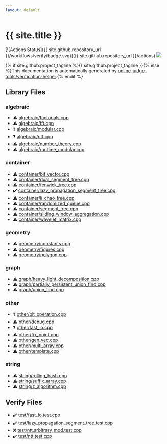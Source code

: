 ```yaml
---
layout: default
---
```


<!-- mathjax config similar to math.stackexchange -->
<script type="text/javascript" async
  src="https://cdnjs.cloudflare.com/ajax/libs/mathjax/2.7.5/MathJax.js?config=TeX-MML-AM_CHTML">
</script>
<script type="text/x-mathjax-config">
  MathJax.Hub.Config({
    TeX: { equationNumbers: { autoNumber: "AMS" }},
    tex2jax: {
      inlineMath: [ ['$','$'] ],
      processEscapes: true
    },
    "HTML-CSS": { matchFontHeight: false },
    displayAlign: "left",
    displayIndent: "2em"
  });
</script>

<script type="text/javascript" src="https://cdnjs.cloudflare.com/ajax/libs/jquery/3.4.1/jquery.min.js"></script>
<script src="https://cdn.jsdelivr.net/npm/jquery-balloon-js@1.1.2/jquery.balloon.min.js" integrity="sha256-ZEYs9VrgAeNuPvs15E39OsyOJaIkXEEt10fzxJ20+2I=" crossorigin="anonymous"></script>
<script type="text/javascript" src="assets/js/copy-button.js"></script>
<link rel="stylesheet" href="assets/css/copy-button.css" />


# {{ site.title }}

[![Actions Status]({{ site.github.repository_url }}/workflows/verify/badge.svg)]({{ site.github.repository_url }}/actions)
<a href="{{ site.github.repository_url }}"><img src="https://img.shields.io/github/last-commit/{{ site.github.owner_name }}/{{ site.github.repository_name }}" /></a>

{% if site.github.project_tagline %}{{ site.github.project_tagline }}{% else %}This documentation is automatically generated by <a href="https://github.com/online-judge-tools/verification-helper">online-judge-tools/verification-helper</a>.{% endif %}

## Library Files

<div id="c7f6ad568392380a8f4b4cecbaccb64c"></div>

### algebraic

* :warning: <a href="library/algebraic/factorials.cpp.html">algebraic/factorials.cpp</a>
* :warning: <a href="library/algebraic/fft.cpp.html">algebraic/fft.cpp</a>
* :question: <a href="library/algebraic/modular.cpp.html">algebraic/modular.cpp</a>
* :question: <a href="library/algebraic/ntt.cpp.html">algebraic/ntt.cpp</a>
* :warning: <a href="library/algebraic/number_theory.cpp.html">algebraic/number_theory.cpp</a>
* :warning: <a href="library/algebraic/runtime_modular.cpp.html">algebraic/runtime_modular.cpp</a>


<div id="5f0b6ebc4bea10285ba2b8a6ce78b863"></div>

### container

* :warning: <a href="library/container/bit_vector.cpp.html">container/bit_vector.cpp</a>
* :warning: <a href="library/container/dual_segment_tree.cpp.html">container/dual_segment_tree.cpp</a>
* :warning: <a href="library/container/fenwick_tree.cpp.html">container/fenwick_tree.cpp</a>
* :heavy_check_mark: <a href="library/container/lazy_propagation_segment_tree.cpp.html">container/lazy_propagation_segment_tree.cpp</a>
* :warning: <a href="library/container/li_chao_tree.cpp.html">container/li_chao_tree.cpp</a>
* :warning: <a href="library/container/randomized_queue.cpp.html">container/randomized_queue.cpp</a>
* :warning: <a href="library/container/segment_tree.cpp.html">container/segment_tree.cpp</a>
* :warning: <a href="library/container/sliding_window_aggregation.cpp.html">container/sliding_window_aggregation.cpp</a>
* :warning: <a href="library/container/wavelet_matrix.cpp.html">container/wavelet_matrix.cpp</a>


<div id="ed7daeb157cd9b31e53896ad3c771a26"></div>

### geometry

* :warning: <a href="library/geometry/constants.cpp.html">geometry/constants.cpp</a>
* :warning: <a href="library/geometry/figures.cpp.html">geometry/figures.cpp</a>
* :warning: <a href="library/geometry/polygon.cpp.html">geometry/polygon.cpp</a>


<div id="f8b0b924ebd7046dbfa85a856e4682c8"></div>

### graph

* :warning: <a href="library/graph/heavy_light_decomposition.cpp.html">graph/heavy_light_decomposition.cpp</a>
* :warning: <a href="library/graph/partially_persistent_union_find.cpp.html">graph/partially_persistent_union_find.cpp</a>
* :warning: <a href="library/graph/union_find.cpp.html">graph/union_find.cpp</a>


<div id="795f3202b17cb6bc3d4b771d8c6c9eaf"></div>

### other

* :question: <a href="library/other/bit_operation.cpp.html">other/bit_operation.cpp</a>
* :warning: <a href="library/other/debug.cpp.html">other/debug.cpp</a>
* :question: <a href="library/other/fast_io.cpp.html">other/fast_io.cpp</a>
* :warning: <a href="library/other/fix_point.cpp.html">other/fix_point.cpp</a>
* :warning: <a href="library/other/gen_vec.cpp.html">other/gen_vec.cpp</a>
* :warning: <a href="library/other/multi_array.cpp.html">other/multi_array.cpp</a>
* :warning: <a href="library/other/template.cpp.html">other/template.cpp</a>


<div id="b45cffe084dd3d20d928bee85e7b0f21"></div>

### string

* :warning: <a href="library/string/rolling_hash.cpp.html">string/rolling_hash.cpp</a>
* :warning: <a href="library/string/suffix_array.cpp.html">string/suffix_array.cpp</a>
* :warning: <a href="library/string/z_algorithm.cpp.html">string/z_algorithm.cpp</a>


## Verify Files

* :heavy_check_mark: <a href="verify/test/fast_io.test.cpp.html">test/fast_io.test.cpp</a>
* :heavy_check_mark: <a href="verify/test/lazy_propagation_segment_tree.test.cpp.html">test/lazy_propagation_segment_tree.test.cpp</a>
* :x: <a href="verify/test/ntt.arbitrary_mod.test.cpp.html">test/ntt.arbitrary_mod.test.cpp</a>
* :heavy_check_mark: <a href="verify/test/ntt.test.cpp.html">test/ntt.test.cpp</a>


